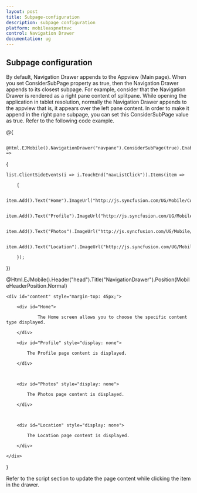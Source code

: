 ```yaml
---
layout: post
title: Subpage-configuration
description: subpage configuration
platform: mobileaspnetmvc
control: Navigation Drawer
documentation: ug
---
```


## Subpage configuration

By default, Navigation Drawer appends to the Appview (Main page). When you set ConsiderSubPage property as true, then the Navigation Drawer appends to its closest subpage. For example, consider that the Navigation Drawer is rendered as a right pane content of splitpane. While opening the application in tablet resolution, normally the Navigation Drawer appends to the appview that is, it appears over the left pane content. In order to make it append in the right pane subpage, you can set this ConsiderSubPage value as true.
Refer to the following code example.





@{

        @Html.EJMobile().NavigationDrawer("navpane").ConsiderSubPage(true).EnableListView(true).ListViewSettings(list =>

{

    list.ClientSideEvents(i => i.TouchEnd("navListClick")).Items(item =>

        {

            item.Add().Text("Home").ImageUrl("http://js.syncfusion.com/UG/Mobile/Content/drawer/home.png");

            item.Add().Text("Profile").ImageUrl("http://js.syncfusion.com/UG/Mobile/Content/drawer/profile.png");

            item.Add().Text("Photos").ImageUrl("http://js.syncfusion.com/UG/Mobile/Content/drawer/photo.png");

            item.Add().Text("Location").ImageUrl("http://js.syncfusion.com/UG/Mobile/Content/drawer/locations.png");

        });

})

@Html.EJMobile().Header("head").Title("NavigationDrawer").Position(MobileHeaderPosition.Normal)



    <div id="content" style="margin-top: 45px;">

        <div id="Home">

                The Home screen allows you to choose the specific content type displayed.

        </div>

        <div id="Profile" style="display: none">

            The Profile page content is displayed.

        </div>



        <div id="Photos" style="display: none">

            The Photos page content is displayed.

        </div>



        <div id="Location" style="display: none">

            The Location page content is displayed.

        </div>

    </div>





}



Refer to the script section to update the page content while clicking the item in the drawer.

